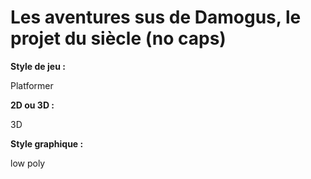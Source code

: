 # Les aventures sus de Damogus, le projet du siècle (no caps)

**Style de jeu :**

Platformer


**2D ou 3D :**

3D


**Style graphique :** 

low poly
